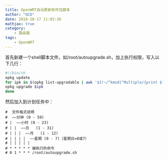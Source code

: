 ```yaml
---
title: OpenWRT自动更新软件包脚本
author: "OCD"
date: 2018-10-17 11:03:26
mathjax: true
category:
    - 路由器
tags: 
    - OpenWRT
---
```


首先新建一个shell脚本文件，如/root/autoupgrade.sh，加上执行权限，写入以下几行：
``` sh
#!/bin/sh
opkg update
for ipk in $(opkg list-upgradable | awk '$1!~/^kmod|^Multiple/{print $1}'); do
opkg upgrade $ipk
done
```

然后加入到计划任务中：
```
#  文件格式说明
#  ——分钟 (0 - 59)
# |  ——小时 (0 - 23)
# | |  ——日   (1 - 31)
# | | |  ——月   (1 - 12)
# | | | |  ——星期 (0 - 7)（星期日=0或7）
# | | | | |
# * * * * * 被执行的命令
# 0 1 * * * /root/autoupgrade.sh

```